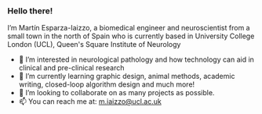 ### **Hello there!**
I’m Martín Esparza-Iaizzo, a biomedical engineer and neuroscientist from a small town in the north of Spain who is currently based in University College London (UCL), Queen's Square Institute of Neurology
- 👀 I’m interested in neurological pathology and how technology can aid in clinical and pre-clinical research
- 🌱 I’m currently learning graphic design, animal methods, academic writing, closed-loop algorithm design and much more!
- 💞️ I’m looking to collaborate on as many projects as possible. 
- 📫 You can reach me at: m.iaizzo@ucl.ac.uk

<!---
martinesparza/martinesparza is a ✨ special ✨ repository because its `README.md` (this file) appears on your GitHub profile.
You can click the Preview link to take a look at your changes.
--->
